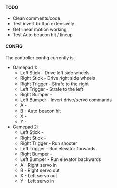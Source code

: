 #### TODO
* Clean comments/code
* Test invert button extensively
* Get linear motion working
* Test Auto beacon hit / lineup

 #### CONFIG
 The controller config currently is:
 * Gamepad 1:
     * Left Stick    - Drive left side wheels
     * Right Stick   - Drive right side wheels
     * Right Trigger - Strafe to the right
     * Left Trigger  - Strafe to the left
     * Right Bumper  -
     * Left Bumper   - Invert drive/servo commands
     * A -
     * B - Auto beacon hit
     * X -
     * Y -
 * Gamepad 2:
    * Left Stick    -
    * Right Stick   -
    * Right Trigger - Run shooter
    * Left Trigger  - Run elevator forwards
    * Right Bumper  -
    * Left Bumper   - Run elevator backwards
    * A - Right servo in
    * B - Right servo out
    * X - Left servo out
    * Y - Left servo in

